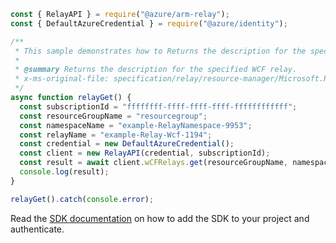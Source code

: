 ```javascript
const { RelayAPI } = require("@azure/arm-relay");
const { DefaultAzureCredential } = require("@azure/identity");

/**
 * This sample demonstrates how to Returns the description for the specified WCF relay.
 *
 * @summary Returns the description for the specified WCF relay.
 * x-ms-original-file: specification/relay/resource-manager/Microsoft.Relay/stable/2017-04-01/examples/Relay/RelayGet.json
 */
async function relayGet() {
  const subscriptionId = "ffffffff-ffff-ffff-ffff-ffffffffffff";
  const resourceGroupName = "resourcegroup";
  const namespaceName = "example-RelayNamespace-9953";
  const relayName = "example-Relay-Wcf-1194";
  const credential = new DefaultAzureCredential();
  const client = new RelayAPI(credential, subscriptionId);
  const result = await client.wCFRelays.get(resourceGroupName, namespaceName, relayName);
  console.log(result);
}

relayGet().catch(console.error);
```

Read the [SDK documentation](https://github.com/Azure/azure-sdk-for-js/blob/%40azure%2Farm-relay_3.0.1/sdk/relay/arm-relay/README.md) on how to add the SDK to your project and authenticate.
